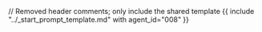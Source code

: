 // Removed header comments; only include the shared template
{{ include "../_start_prompt_template.md" with agent_id="008" }}